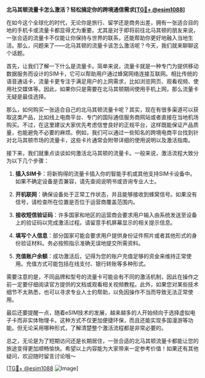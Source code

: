 **北马其顿流量卡怎么激活？轻松搞定你的跨境通信需求[[TG💪+ @esim1088](https://t.me/s/esim1088)]**

在如今这个全球化的时代，无论你是旅行、留学还是商务出差，拥有一张适合目的地的手机卡或流量卡都显得尤为重要。尤其是对于即将前往北马其顿的朋友来说，一张合适的流量卡不仅能让你保持与世界的联系，还能帮助你更好地融入当地生活。那么，问题来了——北马其顿的流量卡该怎么激活呢？今天，我们就来聊聊这个话题。

首先，让我们了解一下什么是流量卡。简单来说，流量卡就是一种专门为提供移动数据服务而设计的SIM卡，它可以帮助用户通过蜂窝网络连接互联网。相比传统的语音通话卡，流量卡更专注于满足用户的上网需求，比如浏览网页、观看视频、使用社交媒体等。因此，如果你只是需要在北马其顿期间使用手机上网，那么流量卡无疑是最佳选择。

那么，如何购买一张适合自己的北马其顿流量卡呢？其实，现在有很多渠道可以获取这类产品，比如线上电商平台、专门的国际通信服务商网站或者直接在当地机场购买。不过，在这里建议大家优先考虑信誉良好的正规平台，这样既能保证产品质量，也能避免不必要的麻烦。例如，我们可以通过一些知名的跨境电商平台找到针对北马其顿市场的流量卡，这些卡片通常会附带详细的使用说明以及激活指南。

接下来，我们就重点谈谈如何激活北马其顿的流量卡。一般来说，激活流程大致分为以下几个步骤：

1. **插入SIM卡**：将新购得的流量卡插入你的智能手机或其他支持SIM卡设备中。如果不确定设备是否兼容，请先查阅说明书或咨询专业人士。
   
2. **开机联网**：确保设备处于正常工作状态，并且能够接收到蜂窝信号。如果没有信号，请检查所在位置是否位于运营商覆盖范围内。
   
3. **接收短信验证码**：许多国家和地区的运营商会要求用户输入由系统发送至设备上的验证码以完成激活过程。请留意手机屏幕显示的相关提示信息。
   
4. **填写个人信息**：部分国家可能会要求用户提供身份证件照片或者其他形式的身份验证材料。务必按照指示准确无误地提交所需资料。
   
5. **充值账户余额**：成功激活后，记得为您的账户充值足够的资金来维持正常使用。充值方式可能包括在线支付、银行转账等多种形式。

需要注意的是，不同品牌和型号的流量卡可能会有不同的激活机制，因此在操作之前一定要仔细阅读官方提供的文档或观看相关视频教程。此外，如果您对某些技术细节不太熟悉，也可以寻求专业人士的帮助，以免因操作不当而导致无法正常使用。

最后还要提醒一点，随着eSIM技术的发展，越来越多的人开始倾向于选择虚拟电子卡而非实体物理卡。这种方式不仅更加便捷环保，而且还能实现多国漫游等功能。但无论采用哪种形式，了解清楚整个激活流程都是非常必要的。

总之，无论是为了短期访问还是长期居住，一张合适的北马其顿流量卡都能让您的旅途变得更加顺畅愉快。希望以上内容能为大家带来一定参考价值！如果还有其他疑问，欢迎随时留言讨论哦～

[[TG💪+ @esim1088](https://t.me/s/esim1088) ![Image](https://i.postimg.cc/4NQfJmqS/Snipaste-2025-05-13-00-14-12.png)]